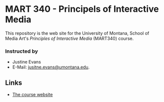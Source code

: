 # MART 340 - Principels of Interactive Media

This repository is the web site for the University of Montana, School of Media Art's _Principles of Interactive Media_ (MART340) course.

### Instructed by
- Justine Evans
- E-Mail: [jusitne.evans@umontana.edu](mailto:justine.evans@umontana.edu).

## Links
- [The course website](https://media-ed-online.github.io/princ-int-media)

